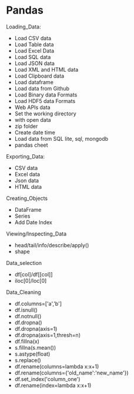 # Pandas

Loading_Data:
   - Load CSV data
   - Load Table data
   - Load Excel Data
   - Load SQL data
   - Load JSON data
   - Load XML and HTML data
   - Load Clipboard data
   - Load dataframe
   - Load data from Github
   - Load Binary data Formats
   - Load HDF5 data Formats
   - Web APIs data
   - Set the working directory
   - with open data
   - zip folder
   - Create date time
   - Load data from SQL lite, sql, mongodb
   - pandas cheet

Exporting_Data:
   - CSV data 
   - Excel data
   - Json data
   - HTML data

Creating_Objects
   - DataFrame 
   - Series 
   - Add Date Index
   
Viewing/Inspecting_Data
   - head/tail/info/describe/apply()
   - shape

Data_selection
   - df[col]/df[[col]]
   - iloc[0]/loc[0]

Data_Cleaning
   - df.columns=['a','b']
   - df.isnull()
   - df.notnull()
   - df.dropna()
   - df.dropna(axis=1)
   - df.dropna(axis=1,thresh=n)
   - df.fillna(x)
   - s.fillna(s.mean())
   - s.astype(float)
   - s.replace()
   - df.rename(columns=lambda x:x+1)
   - df.rename(columns={'old_name':'new_name'})
   - df.set_index('column_one')
   - df.rename(index=lambda x:x+1)
